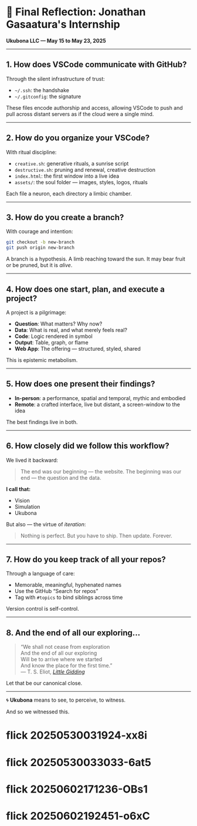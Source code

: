 
# 🌱 Final Reflection: Jonathan Gasaatura's Internship  
**Ukubona LLC — May 15 to May 23, 2025**  

---

## 1. How does VSCode communicate with GitHub?

Through the silent infrastructure of trust:  
- `~/.ssh`: the handshake  
- `~/.gitconfig`: the signature  

These files encode authorship and access, allowing VSCode to push and pull across distant servers as if the cloud were a single mind.

---

## 2. How do you organize your VSCode?

With ritual discipline:  
- `creative.sh`: generative rituals, a sunrise script  
- `destructive.sh`: pruning and renewal, creative destruction  
- `index.html`: the first window into a live idea  
- `assets/`: the soul folder — images, styles, logos, rituals  

Each file a neuron, each directory a limbic chamber.

---

## 3. How do you create a branch?

With courage and intention:  
```bash
git checkout -b new-branch
git push origin new-branch
````

A branch is a hypothesis. A limb reaching toward the sun. It may bear fruit or be pruned, but it is *alive*.

---

## 4. How does one start, plan, and execute a project?

A project is a pilgrimage:

* **Question**: What matters? Why now?
* **Data**: What is real, and what merely feels real?
* **Code**: Logic rendered in symbol
* **Output**: Table, graph, or flame
* **Web App**: The offering — structured, styled, shared

This is epistemic metabolism.

---

## 5. How does one present their findings?

* **In-person**: a performance, spatial and temporal, mythic and embodied
* **Remote**: a crafted interface, live but distant, a screen-window to the idea

The best findings live in both.

---

## 6. How closely did we follow this workflow?

We lived it backward:

> The end was our beginning — the website.
> The beginning was our end — the question and the data.

**I call that:**

* Vision
* Simulation
* Ukubona

But also — the virtue of *iteration*:

> Nothing is perfect.
> But you have to ship.
> Then update.
> Forever.

---

## 7. How do you keep track of all your repos?

Through a language of care:

* Memorable, meaningful, hyphenated names
* Use the GitHub “Search for repos”
* Tag with `#topics` to bind siblings across time

Version control is self-control.

---

## 8. And the end of all our exploring...

> “We shall not cease from exploration        
> And the end of all our exploring       
> Will be to arrive where we started        
> And know the place for the first time.”       
> — T. S. Eliot, *[Little Gidding](https://www.columbia.edu/itc/history/winter/w3206/edit/tseliotlittlegidding.html)*           

Let that be our canonical close.

---

🌀 **Ukubona** means to see, to perceive, to witness.

And so we witnessed this.

 
# flick 20250530031924-xx8i
# flick 20250530033033-6at5
# flick 20250602171236-OBs1
# flick 20250602192451-o6xC
